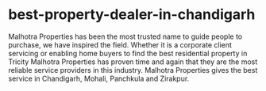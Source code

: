 # best-property-dealer-in-chandigarh
 Malhotra Properties has been the most trusted name to guide people to purchase,  we have inspired the field.  Whether it is a corporate client servicing or enabling home buyers to find the best residential property in Tricity  Malhotra Properties has proven time and again that they are the most reliable service providers in this industry.  Malhotra Properties gives the best service in Chandigarh, Mohali, Panchkula and Zirakpur. 
